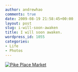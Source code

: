 ```yaml
---
author: andrewhao
comments: true
date: 2009-08-19 21:58:45+00:00
layout: post
slug: i-will-soon-awaken
title: I will soon awaken.
wordpress_id: 1055
categories:
- Life
- Photos
---
```


[![Pike Place Market](http://farm3.static.flickr.com/2492/3829533592_6041fa18d9.jpg)](http://www.flickr.com/photos/andrewhao/3829533592/)
